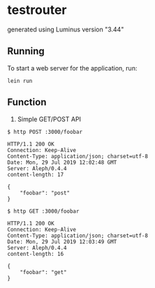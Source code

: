 # testrouter

generated using Luminus version "3.44"

## Running

To start a web server for the application, run:

    lein run 
    
## Function
1. Simple GET/POST API
```sh
$ http POST :3000/foobar
```
```
HTTP/1.1 200 OK
Connection: Keep-Alive
Content-Type: application/json; charset=utf-8
Date: Mon, 29 Jul 2019 12:02:48 GMT
Server: Aleph/0.4.4
content-length: 17

{
    "foobar": "post"
}

```

```shell script
$ http GET :3000/foobar
```

```
HTTP/1.1 200 OK
Connection: Keep-Alive
Content-Type: application/json; charset=utf-8
Date: Mon, 29 Jul 2019 12:03:49 GMT
Server: Aleph/0.4.4
content-length: 16

{
    "foobar": "get"
}


```
